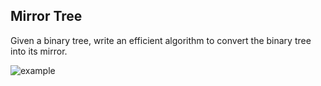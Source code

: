 ## Mirror Tree

Given a binary tree, write an efficient algorithm to convert the binary tree into its mirror.

![example](img/mirrortree.png)


